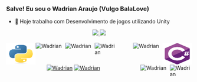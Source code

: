 ### Salve! Eu sou o Wadrian Araujo (Vulgo BalaLove)

- 🔭 Hoje trabalho com Desenvolvimento de jogos utilizando Unity

<div align="center">
  <a href="https://github.com/WadrianAraujo">
  <img height="180em" src="https://github-readme-stats.vercel.app/api?username=WadrianAraujo&show_icons=true&theme=dark&include_all_commits=true&count_private=true"/>
  <img height="180em" src="https://github-readme-stats.vercel.app/api/top-langs/?username=WadrianAraujo&layout=compact&langs_count=7&theme=dark"/>
</div>
  
<div style="display: inline_block"><br>
  <img align="left" alt="Wadrian" height="60" width="80" src="https://raw.githubusercontent.com/devicons/devicon/master/icons/python/python-original.svg">
  <img align="left" alt="Wadrian" height="60" width="80" src="https://cdn.jsdelivr.net/gh/devicons/devicon/icons/jetbrains/jetbrains-original.svg" />
  <img align="left" alt="Wadrian" height="60" width="80" src="https://cdn.jsdelivr.net/gh/devicons/devicon/icons/linux/linux-original.svg" />
  <img align="left" alt="Wadrian" height="60" width="60" src="https://icon-library.com/images/unity-icon-png/unity-icon-png-23.jpg" />
  <img align="right" alt="Wadrian" height="60" width="80" src="https://raw.githubusercontent.com/devicons/devicon/master/icons/csharp/csharp-original.svg">
  <img align="right" alt="Wadrian" height="60" width="80" src="https://cdn.jsdelivr.net/gh/devicons/devicon/icons/git/git-plain-wordmark.svg">
  <img align="right" alt="Wadrian" height="60" width="60" src="https://cdn-icons-png.flaticon.com/512/2620/2620863.png">
  <img align="right" alt="Wadrian" height="60" width="80" src="https://cdn.jsdelivr.net/gh/devicons/devicon/icons/trello/trello-plain.svg" />
</div>
  
<div align="center">
  <a href="https://www.linkedin.com/in/wadrian-araujo" target="_blank"><img alt="Wadrian" height="60" width="80" src="https://cdn.jsdelivr.net/gh/devicons/devicon/icons/linkedin/linkedin-original.svg"></a>
  <a href="https://www.instagram.com/wadrian.araujo/" target="_blank"><img alt="Wadrian" height="60" width="60" src="https://cdn4.iconfinder.com/data/icons/social-media-2210/24/Instagram-512.png"></a> 
</div>
